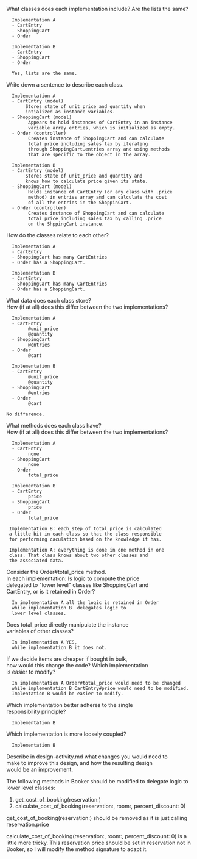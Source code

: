 What classes does each implementation include? Are the lists the same?

	  Implementation A  
	  - CartEntry  
	  - ShoppingCart     
	  - Order 
	
	  Implementation B 
	  - CartEntry   
	  - ShoppingCart  
	  - Order 
	
	  Yes, lists are the same.

Write down a sentence to describe each class. 

	  Implementation A  
	  - CartEntry (model)
		   Stores state of unit_price and quantity when
		   intialized as instance variables. 
	  - ShoppingCart (model)
	  		Appears to hold instances of CartEntry in an instance   
	  		variable array entries, which is initialized as empty.
	  - Order (controller)
	  		Creates instance of ShoppingCart and can calculate  
	  		total price including sales tax by iterating  
	  		through ShoppingCart.entries array and using methods    
	  		that are specific to the object in the array.
	
	  Implementation B 
	  - CartEntry (model)
		   Stores state of unit_price and quantity and   
		   knows how to calculate price given its state.   
	  - ShoppingCart (model)
	  		Holds instance of CartEntry (or any class with .price  
	  		method) in entries array and can calculate the cost   
	  		of all the entries in the ShoppinCart.
	  - Order (controller)
	  		Creates instance of ShoppingCart and can calculate  
	  		total price including sales tax by calling .price   
	  		on the ShppingCart instance. 
	  		
How do the classes relate to each other? 

	  Implementation A  
	  - CartEntry 
	  - ShoppingCart has many CartEntries    
	  - Order has a ShoppingCart.
	
	  Implementation B 
	  - CartEntry 
	  - ShoppingCart has many CartEntries    
	  - Order has a ShoppingCart.
	 
What data does each class store?    
How (if at all) does this differ between the two implementations?
			
				
	  Implementation A  
	  - CartEntry 
	  		@unit_price
	  		@quantity 
	  - ShoppingCart
	  		@entries     
	  - Order 
	  		@cart
	
	  Implementation B 
	  - CartEntry 
	  		@unit_price
	  		@quantity 
	  - ShoppingCart
	  		@entries     
	  - Order 
	  		@cart
	
	No difference. 
	
What methods does each class have?    
How (if at all) does this differ between the two implementations?

	  Implementation A  
	  - CartEntry  
	  		none
	  - ShoppingCart   
	  		none  
	  - Order 
	  		total_price
	
	  Implementation B 
	  - CartEntry 
	  		price
	  - ShoppingCart  
			price 
	  - Order 
	  		total_price 
	 
	 Implementation B: each step of total price is calculated  
	 a little bit in each class so that the class responsible   
	 for performing caculation based on the knowledge it has.   
	 
	 Implementation A: everything is done in one method in one   
	 class. That class knows about two other classes and   
	 the associated data.  
	 
Consider the Order#total\_price method.   
In each implementation: Is logic to compute the price  
delegated to "lower level" classes like ShoppingCart and   
CartEntry, or is it retained in Order?  

	  In implementation A all the logic is retained in Order  
	  while implementation B  delegates logic to   
	  lower level classes.
	  
Does total_price directly manipulate the instance  
variables of other classes? 
	
	  In implementation A YES,
	  while implementation B it does not.  
	  
If we decide items are cheaper if bought in bulk,    
how would this change the code? Which implementation   
is easier to modify?

	  In implementation A Order#total_price would need to be changed
	  while implementation B CartEntry#price would need to be modified.
	  Implentation B would be easier to modify. 
	  
Which implementation better adheres to the single   
responsibility principle?   

	  Implementation B 

Which implementation is more loosely coupled?    

	  Implementation B 
	  
	  
	  
Describe in design-activity.md what changes you would need to  
make to improve this design, and how the resulting design   
would be an improvement.

The following methods in Booker should be modified to delegate logic to lower level classes:
1)  get_cost_of_booking(reservation:) 
2)  calculate_cost_of_booking(reservation:, room:, percent_discount: 0)

get_cost_of_booking(reservation:) should be removed as it is just calling reservation.price 

calculate_cost_of_booking(reservation:, room:, percent_discount: 0) is a little more tricky. This reservation price should be set in reservation not in Booker, so I will modify the method signature to adapt it.


  